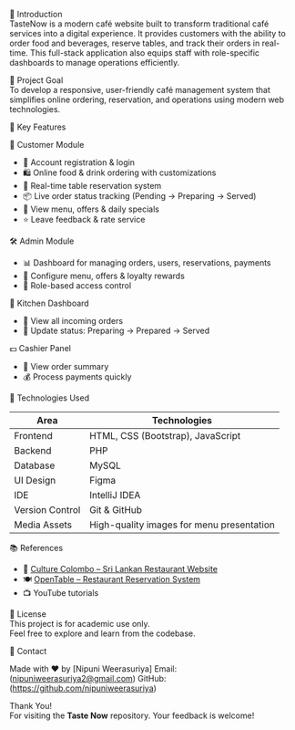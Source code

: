 📌 Introduction  
TasteNow is a modern café website built to transform traditional café services into a digital experience. It provides customers with the ability to order food and beverages, reserve tables, and track their orders in real-time. This full-stack application also equips staff with role-specific dashboards to manage operations efficiently.


🎯 Project Goal  
To develop a responsive, user-friendly café management system that simplifies online ordering, reservation, and operations using modern web technologies.


🚀 Key Features

👤 Customer Module
- 📝 Account registration & login
- 🛍️ Online food & drink ordering with customizations
- 📅 Real-time table reservation system
- 📦 Live order status tracking (Pending → Preparing → Served)
- 📜 View menu, offers & daily specials
- ⭐ Leave feedback & rate service

🛠️ Admin Module
- 📊 Dashboard for managing orders, users, reservations, payments
- 🎯 Configure menu, offers & loyalty rewards
- 🔐 Role-based access control

🍳 Kitchen Dashboard
- 🧾 View all incoming orders
- 🔄 Update status: Preparing → Prepared → Served

💵 Cashier Panel
- 📃 View order summary
- 💰 Process payments quickly


🧪 Technologies Used  

| Area             | Technologies                            |
|------------------|------------------------------------------|
| Frontend         | HTML, CSS (Bootstrap), JavaScript        |
| Backend          | PHP                                      |
| Database         | MySQL                                    |
| UI Design        | Figma                                    |
| IDE              | IntelliJ IDEA                            |
| Version Control  | Git & GitHub                             |
| Media Assets     | High-quality images for menu presentation|



📚 References  
- 🍛 [Culture Colombo – Sri Lankan Restaurant Website](https://www.culturecolombo.lk/)  
- 🍽️ [OpenTable – Restaurant Reservation System](https://www.opentable.com/)  
- 📺 YouTube tutorials  



🧠 License  
This project is for academic use only.  
Feel free to explore and learn from the codebase.



📱 Contact

Made with ❤️ by [Nipuni Weerasuriya] Email: (nipuniweerasuriya2@gmail.com) GitHub: (https://github.com/nipuniweerasuriya)



Thank You!  
For visiting the **Taste Now** repository. Your feedback is welcome!


